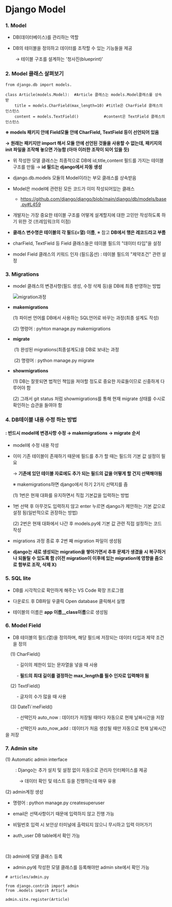 # Django Model

### 1. Model

- DB(데이터베이스)를 관리하는 역할

- DB의 테이블을 정의하고 데이터를 조작할 수 있는 기능들을 제공

        → 테이블 구조를 설계하는 '청사진(blueprint)'

### 2. Model 클래스 살펴보기

```
from django.db import models.

class Article(models.Model):  #Article 클래스는 models.Model클래스를 상속받    
    title = models.CharField(max_length=10) #title은 CharField 클래스의 인스턴스
    content = models.TextField()           #content은 TextField 클래스의 인스턴스 
```

**※ models 패키지 안에 Field모듈 안에 CharField, TextField 등이 선언되어 있음**

**→ 원래는 패키지만 import 해서 모듈 안에 선언된 것들을 사용할 수 없는데, 패키지의 init 파일을 조작해 놓으면 가능함 (아마 이러한 조작이 되어 있을 듯)**

- 위 작성한 모델 클래스는 최종적으로 DB에 id,title,content 필드를 가지는 테이블 구조를 만듦 → **id 필드는 django에서 자동 생성**

- django.db.models 모듈의 Model이라는 부모 클래스를 상속받음

- Model은 model에 관련된 모든 코드가 이미 작성되어있는 클래스
  
  - https://github.com/django/django/blob/main/django/db/models/base.py#L459

- 개발자는 가장 중요한 테이블 구조를 어떻게 설계할지에 대한 고민만 작성하도록 하기 위한 것 (프레임워크의 이점)

- **클래스 변수명은 테이블의 각 필드(=열) 이름**, ※ 참고 **DB에서 행은 레코드라고 부름**

- charField, TextField 등 Field 클래스들은 테이블 필드의 "데이터 타입"을 설정

- model Field 클래스의 키워드 인자 (필드옵션) : 테이블 필드의 "제약조건" 관련 설정

### 3. Migrations

- model 클래스의 변경사항(필드 생성, 수정 삭제 등)을 DB에 최종 반영하는 방법
  
  ![migration과정](https://github.com/JeongJonggil/TIL/assets/139416006/05cc4d01-da90-4aed-9649-77e8380e4214)


- **makemigrations**
  
  (1) 파이썬 언어를 DB에서 사용하는 SQL언어로 바꾸는 과정(최종 설계도 작성)
  
  (2) 명령어 : pyhton manage.py makemigrations

- **migrate**

       (1) 완성된 migrations(최종설계도)을 DB로 보내는 과정

       (2) 명령어 : python manage.py migrate

- **showmigrations**
  
  (1) DB는 잘못되면 법적인 책임을 져야할 정도로 중요한 자료들이므로 신중하게 다루어야 함
  
  (2) 그래서 git status 처럼 showmigrations를 통해 현재 migrate 상태를 수시로 확인하는 습관을 들여야 함

### 4. DB테이블 내용 수정 하는 방법

#### : 반드시 model에 변경사항 수정 → makemigrations → migrate 순서

- model에 수정 내용 작성

- 이미 기존 테이블이 존재하기 때문에 필드를 추가 할 때는 필드의 기본 값 설정이 필요
  
  → **기존에 있던 테이블 자료에도 추가 되는 필드의 값을 어떻게 할 건지 선택해야됨**

  ※ makemigrations하면 django에서 하기 2가지 선택지를 줌

  (1) 1번은 현재 대화를 유지하면서 직접 기본값을 입력하는 방법

- 1번 선택 후 아무것도 입력하지 않고 enter 누르면 django가 제안하는 기본 값으로 설정 됨(일반적으로 권장하는 방법)
  
  (2) 2번은 현재 대화에서 나간 후 models.py에 기본 값 관련 직접 설정하는 코드 작성

- migrations 과정 종료 후 2번 째 migration 파일이 생성됨

- **django는 새로 생성되는 migration을 쌓아가면서 추후 문제가 생겼을 시 복구하거나 되돌릴 수 있도록 함 (이전 migration이 이후에 있는 migration에 영향을 줌으로 함부로 조작, 삭제 X)** 

### 5. SQL lite

- DB를 시각적으로 확인하게 해주는 VS Code 확장 프로그램

- 다운로드 후 DB파일 우클릭 Open database 클릭해서 실행

- 테이블의 이름은 **app 이름__class이름**으로 생성됨

### 6. Model Field

- DB 테이블의 필드(열)을 정의하며, 해당 필드에 저장되는 데이터 타입과 제약 조건을 정의

    (1) CharField() 

         - 길이의 제한이 있는 문자열을 넣을 때 사용

         - **필드의 최대 길이를 결정하는 max_length를 필수 인자로 입력해야 됨**

    (2) TextField()

         - 글자의 수가 많을 때 사용

    (3) DateTi`meField()

         - 선택인자 auto_now : 데이터가 저장될 때마다 자동으로 현재 날짜시간을 저장

         - 선택인자 auto_now_add : 데이터가 처음 생성될 때만 자동으로 현재 날짜시간을 저장

### 7. Admin site

(1) Automatic admin interface

        : Django는 추가 설치 및 설정 없이 자동으로 관리자 인터페이스를 제공

           → 데이터 확인 및 테스트 등을 진행하는데 매우 유용



(2) admin계정 생성

- 명령어 : python manage.py createsuperuser

- email은 선택사항이기 때문에 입력하지 않고 진행 가능

- 비밀번호 입력 시 보안상 터미널에 출력되지 않으니 무시하고 입력 이어가기

- auth_user DB table에서 확인 가능

    

(3) admin에 모델 클래스 등록

- admin.py에 작성한 모델 클래스를 등록해야만 admin site에서 확인 가능

```
# articles/admin.py

from django.contrib import admin
from .models import Article

admin.site.register(Article)


```
